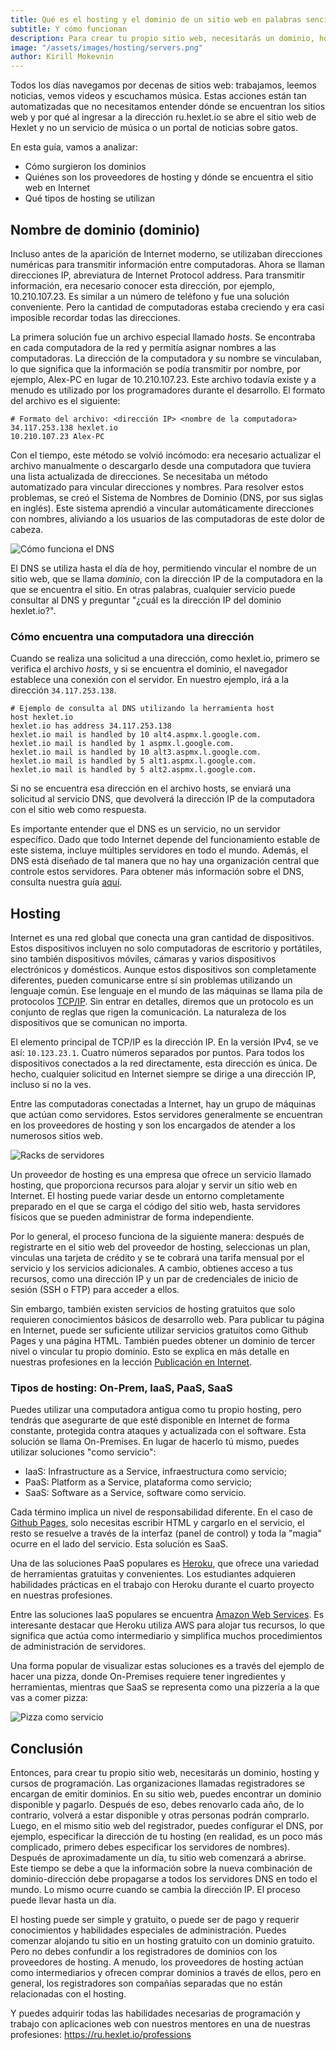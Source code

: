 ```yaml
---
title: Qué es el hosting y el dominio de un sitio web en palabras sencillas
subtitle: Y cómo funcionan
description: Para crear tu propio sitio web, necesitarás un dominio, hosting y cursos de programación. Te explicamos de manera sencilla el proceso complicado.
image: "/assets/images/hosting/servers.png"
author: Kirill Mokevnin
---
```


Todos los días navegamos por decenas de sitios web: trabajamos, leemos noticias, vemos videos y escuchamos música. Estas acciones están tan automatizadas que no necesitamos entender dónde se encuentran los sitios web y por qué al ingresar a la dirección ru.hexlet.io se abre el sitio web de Hexlet y no un servicio de música o un portal de noticias sobre gatos.

En esta guía, vamos a analizar:

* Cómo surgieron los dominios
* Quiénes son los proveedores de hosting y dónde se encuentra el sitio web en Internet
* Qué tipos de hosting se utilizan

## Nombre de dominio (dominio)

Incluso antes de la aparición de Internet moderno, se utilizaban direcciones numéricas para transmitir información entre computadoras. Ahora se llaman direcciones IP, abreviatura de Internet Protocol address. Para transmitir información, era necesario conocer esta dirección, por ejemplo, 10.210.107.23. Es similar a un número de teléfono y fue una solución conveniente. Pero la cantidad de computadoras estaba creciendo y era casi imposible recordar todas las direcciones.

La primera solución fue un archivo especial llamado *hosts*. Se encontraba en cada computadora de la red y permitía asignar nombres a las computadoras. La dirección de la computadora y su nombre se vinculaban, lo que significa que la información se podía transmitir por nombre, por ejemplo, Alex-PC en lugar de 10.210.107.23. Este archivo todavía existe y a menudo es utilizado por los programadores durante el desarrollo. El formato del archivo es el siguiente:

```text
# Formato del archivo: <dirección IP> <nombre de la computadora>
34.117.253.138 hexlet.io
10.210.107.23 Alex-PC
```

<Banner name="intensive-devops" />

Con el tiempo, este método se volvió incómodo: era necesario actualizar el archivo manualmente o descargarlo desde una computadora que tuviera una lista actualizada de direcciones. Se necesitaba un método automatizado para vincular direcciones y nombres. Para resolver estos problemas, se creó el Sistema de Nombres de Dominio (DNS, por sus siglas en inglés). Este sistema aprendió a vincular automáticamente direcciones con nombres, aliviando a los usuarios de las computadoras de este dolor de cabeza.

![Cómo funciona el DNS](/assets/images/hosting/dns.png)

El DNS se utiliza hasta el día de hoy, permitiendo vincular el nombre de un sitio web, que se llama *dominio*, con la dirección IP de la computadora en la que se encuentra el sitio. En otras palabras, cualquier servicio puede consultar al DNS y preguntar "¿cuál es la dirección IP del dominio hexlet.io?".

### Cómo encuentra una computadora una dirección

Cuando se realiza una solicitud a una dirección, como hexlet.io, primero se verifica el archivo *hosts*, y si se encuentra el dominio, el navegador establece una conexión con el servidor. En nuestro ejemplo, irá a la dirección `34.117.253.138`.

```shell
# Ejemplo de consulta al DNS utilizando la herramienta host
host hexlet.io
hexlet.io has address 34.117.253.138
hexlet.io mail is handled by 10 alt4.aspmx.l.google.com.
hexlet.io mail is handled by 1 aspmx.l.google.com.
hexlet.io mail is handled by 10 alt3.aspmx.l.google.com.
hexlet.io mail is handled by 5 alt1.aspmx.l.google.com.
hexlet.io mail is handled by 5 alt2.aspmx.l.google.com.
```

Si no se encuentra esa dirección en el archivo hosts, se enviará una solicitud al servicio DNS, que devolverá la dirección IP de la computadora con el sitio web como respuesta.

Es importante entender que el DNS es un servicio, no un servidor específico. Dado que todo Internet depende del funcionamiento estable de este sistema, incluye múltiples servidores en todo el mundo. Además, el DNS está diseñado de tal manera que no hay una organización central que controle estos servidores. Para obtener más información sobre el DNS, consulta nuestra guía [aquí](https://guides.hexlet.io/dns/).

## Hosting

Internet es una red global que conecta una gran cantidad de dispositivos. Estos dispositivos incluyen no solo computadoras de escritorio y portátiles, sino también dispositivos móviles, cámaras y varios dispositivos electrónicos y domésticos. Aunque estos dispositivos son completamente diferentes, pueden comunicarse entre sí sin problemas utilizando un lenguaje común. Ese lenguaje en el mundo de las máquinas se llama pila de protocolos [TCP/IP](https://es.wikipedia.org/wiki/TCP/IP). Sin entrar en detalles, diremos que un protocolo es un conjunto de reglas que rigen la comunicación. La naturaleza de los dispositivos que se comunican no importa.

El elemento principal de TCP/IP es la dirección IP. En la versión IPv4, se ve así: `10.123.23.1`. Cuatro números separados por puntos. Para todos los dispositivos conectados a la red directamente, esta dirección es única. De hecho, cualquier solicitud en Internet siempre se dirige a una dirección IP, incluso si no la ves.

Entre las computadoras conectadas a Internet, hay un grupo de máquinas que actúan como servidores. Estos servidores generalmente se encuentran en los proveedores de hosting y son los encargados de atender a los numerosos sitios web.

![Racks de servidores](/assets/images/hosting/servers.png)

Un proveedor de hosting es una empresa que ofrece un servicio llamado hosting, que proporciona recursos para alojar y servir un sitio web en Internet. El hosting puede variar desde un entorno completamente preparado en el que se carga el código del sitio web, hasta servidores físicos que se pueden administrar de forma independiente.

Por lo general, el proceso funciona de la siguiente manera: después de registrarte en el sitio web del proveedor de hosting, seleccionas un plan, vinculas una tarjeta de crédito y se te cobrará una tarifa mensual por el servicio y los servicios adicionales. A cambio, obtienes acceso a tus recursos, como una dirección IP y un par de credenciales de inicio de sesión (SSH o FTP) para acceder a ellos.

Sin embargo, también existen servicios de hosting gratuitos que solo requieren conocimientos básicos de desarrollo web. Para publicar tu página en Internet, puede ser suficiente utilizar servicios gratuitos como Github Pages y una página HTML. También puedes obtener un dominio de tercer nivel o vincular tu propio dominio. Esto se explica en más detalle en nuestras profesiones en la lección [Publicación en Internet](https://ru.hexlet.io/courses/layout-designer-basics/lessons/publication/theory_unit).


### Tipos de hosting: On-Prem, IaaS, PaaS, SaaS

Puedes utilizar una computadora antigua como tu propio hosting, pero tendrás que asegurarte de que esté disponible en Internet de forma constante, protegida contra ataques y actualizada con el software. Esta solución se llama On-Premises. En lugar de hacerlo tú mismo, puedes utilizar soluciones "como servicio":
* IaaS: Infrastructure as a Service, infraestructura como servicio;
* PaaS: Platform as a Service, plataforma como servicio;
* SaaS: Software as a Service, software como servicio.

Cada término implica un nivel de responsabilidad diferente. En el caso de [Github Pages](https://pages.github.com/), solo necesitas escribir HTML y cargarlo en el servicio, el resto se resuelve a través de la interfaz (panel de control) y toda la "magia" ocurre en el lado del servicio. Esta solución es SaaS.

Una de las soluciones PaaS populares es [Heroku](https://www.heroku.com/), que ofrece una variedad de herramientas gratuitas y convenientes. Los estudiantes adquieren habilidades prácticas en el trabajo con Heroku durante el cuarto proyecto en nuestras profesiones.

Entre las soluciones IaaS populares se encuentra [Amazon Web Services](https://aws.amazon.com/). Es interesante destacar que Heroku utiliza AWS para alojar tus recursos, lo que significa que actúa como intermediario y simplifica muchos procedimientos de administración de servidores.

Una forma popular de visualizar estas soluciones es a través del ejemplo de hacer una pizza, donde On-Premises requiere tener ingredientes y herramientas, mientras que SaaS se representa como una pizzería a la que vas a comer pizza:

![Pizza como servicio](/assets/images/hosting/pizza-as-service.png)


## Conclusión

Entonces, para crear tu propio sitio web, necesitarás un dominio, hosting y cursos de programación. Las organizaciones llamadas registradores se encargan de emitir dominios. En su sitio web, puedes encontrar un dominio disponible y pagarlo. Después de eso, debes renovarlo cada año, de lo contrario, volverá a estar disponible y otras personas podrán comprarlo. Luego, en el mismo sitio web del registrador, puedes configurar el DNS, por ejemplo, especificar la dirección de tu hosting (en realidad, es un poco más complicado, primero debes especificar los servidores de nombres). Después de aproximadamente un día, tu sitio web comenzará a abrirse. Este tiempo se debe a que la información sobre la nueva combinación de dominio-dirección debe propagarse a todos los servidores DNS en todo el mundo. Lo mismo ocurre cuando se cambia la dirección IP. El proceso puede llevar hasta un día.

El hosting puede ser simple y gratuito, o puede ser de pago y requerir conocimientos y habilidades especiales de administración. Puedes comenzar alojando tu sitio en un hosting gratuito con un dominio gratuito. Pero no debes confundir a los registradores de dominios con los proveedores de hosting. A menudo, los proveedores de hosting actúan como intermediarios y ofrecen comprar dominios a través de ellos, pero en general, los registradores son compañías separadas que no están relacionadas con el hosting.

Y puedes adquirir todas las habilidades necesarias de programación y trabajo con aplicaciones web con nuestros mentores en una de nuestras profesiones: https://ru.hexlet.io/professions